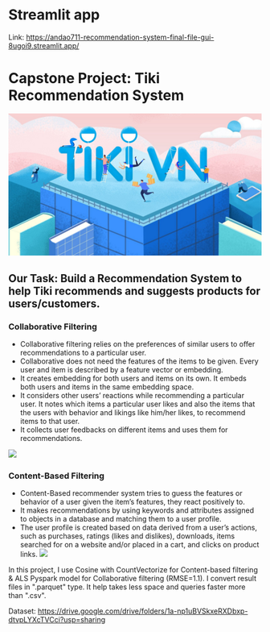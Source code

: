 # Streamlit app
Link: https://andao711-recommendation-system-final-file-gui-8ugoi9.streamlit.app/

# Capstone Project: Tiki Recommendation System
![](img/tiki1.jpg)
## Our Task: Build a Recommendation System to help Tiki recommends and suggests products for users/customers.
### Collaborative Filtering
- Collaborative filtering relies on the preferences of similar users to offer recommendations to a particular user.
- Collaborative does not need the features of the items to be given. Every user and item is described by a feature vector or embedding.
- It creates embedding for both users and items on its own. It embeds both users and items in the same embedding space.
- It considers other users’ reactions while recommending a particular user. It notes which items a particular user likes and also the items that the users with behavior and likings like him/her likes, to recommend items to that user.
- It collects user feedbacks on different items and uses them for recommendations.

![](https://i0.wp.com/analyticsarora.com/wp-content/uploads/2022/03/collaborative-filtering-shown-visually.png?resize=800%2C600&ssl=1)
### Content-Based Filtering
- Content-Based recommender system tries to guess the features or behavior of a user given the item’s features, they react positively to.
- It makes recommendations by using keywords and attributes assigned to objects in a database and matching them to a user profile.
- The user profile is created based on data derived from a user’s actions, such as purchases, ratings (likes and dislikes), downloads, items searched for on a website and/or placed in a cart, and clicks on product links.
![](https://www.iteratorshq.com/wp-content/uploads/2021/06/content_based_collaborative_filtering.jpg)

In this project, I use Cosine with CountVectorize for Content-based filtering & ALS Pyspark model for Collaborative filtering (RMSE=1.1). I convert result files in ".parquet" type. It help takes less space and queries faster more than ".csv".

Dataset: https://drive.google.com/drive/folders/1a-np1uBVSkxeRXDbxp-dtvpLYXcTVCci?usp=sharing
